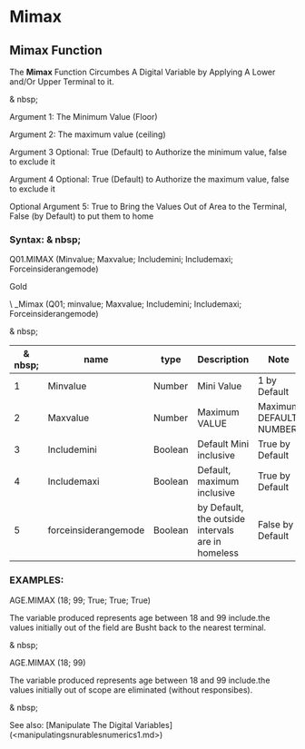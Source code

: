 # Mimax

## Mimax Function

The **Mimax** Function Circumbes A Digital Variable by Applying A Lower and/Or Upper Terminal to it.

& nbsp;

Argument 1: The Minimum Value (Floor)

Argument 2: The maximum value (ceiling)

Argument 3 Optional: True (Default) to Authorize the minimum value, false to exclude it

Argument 4 Optional: True (Default) to Authorize the maximum value, false to exclude it

Optional Argument 5: True to Bring the Values ​​Out of Area to the Terminal, False (by Default) to put them to home

### Syntax: & nbsp;

Q01.MIMAX (Minvalue; Maxvalue; Includemini; Includemaxi; Forceinsiderangemode)

Gold

\ _Mimax (Q01; minvalue; Maxvalue; Includemini; Includemaxi; Forceinsiderangemode)

& nbsp;

| & nbsp; | **name** | **type** | **Description** | **Note** |
| --- | --- | --- | --- | --- |
| &#49; | Minvalue | Number | Mini Value | &#49; by Default |
| &#50; | Maxvalue | Number | Maximum VALUE | Maximum DEFAULT NUMBER |
| &#51; | Includemini | Boolean | Default Mini inclusive | True by Default |
| &#52; | Includemaxi | Boolean | Default, maximum inclusive | True by Default |
| &#53; | forceinsiderangemode | Boolean | by Default, the outside intervals are in homeless | False by Default |

### EXAMPLES:

AGE.MIMAX (18; 99; True; True; True)

The variable produced represents age between 18 and 99 include.the values ​​initially out of the field are Busht back to the nearest terminal.

& nbsp;

AGE.MIMAX (18; 99)

The variable produced represents age between 18 and 99 include.the values ​​initially out of scope are eliminated (without responsibes).

& nbsp;

See also: [Manipulate The Digital Variables] (<manipulatingsnurablesnumerics1.md>)